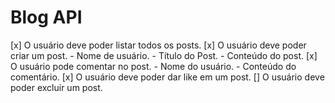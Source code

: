 # Blog API

[x] O usuário deve poder listar todos os posts.
[x] O usuário deve poder criar um post.
    - Nome de usuário.
    - Título do Post.
    - Conteúdo do post.
[x] O usuário pode comentar no post.
    - Nome do usuário.
    - Conteúdo do comentário.
[x] O usuário deve poder dar like em um post.
[] O usuário deve poder excluir um post.